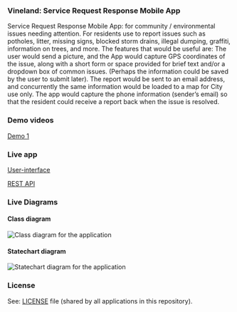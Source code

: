 ### Vineland: Service Request Response Mobile App

Service Request Response Mobile App: for community / environmental issues 
needing attention. For residents use to report issues such as potholes, 
litter, missing signs, blocked storm drains, illegal dumping, graffiti, 
information on trees, and more. 
The features that would be useful are: The user would send a picture, 
and the App would capture GPS coordinates of the issue, along with a short 
form or space provided for brief text and/or a dropdown box of common issues. 
(Perhaps the information could be saved by the user to submit later). 
The report would be sent to an email address, and concurrently the same 
information would be loaded to a map for City use only. 
The app would capture the phone information (sender’s email) so that 
the resident could receive a report back when the issue is resolved. 

### Demo videos

[Demo 1](https://www.youtube.com/watch?v=9nKshuQvlt0&feature=youtu.be)

### Live app

[User-interface](http://develop.cloudfier.com/kirra-api/kirra-ng/?app-path=/services/api-v2/test-cloudfier-sustainable-jersey-vineland-service-request/)

[REST API](http://develop.cloudfier.com/services/api-v2/test-cloudfier-sustainable-jersey-vineland-service-request/)

### Live Diagrams

#### Class diagram

![Class diagram for the application](https://develop.cloudfier.com/services/diagram/test-cloudfier-sustainable-jersey-vineland-service-request/package/service_requests.uml?showClassifierCompartments=Always&showStaticFeatures=true&showClasses=true&showAssociationEndName=true&showAttributes=true&showOperations=true&showComments=true&showParameters=true&showAssociationEndMultiplicity=true&showMinimumVisibility=Public&showFeatureVisibility=false&showParameterNames=false&showDerivedElements=false)

#### Statechart diagram

![Statechart diagram for the application](https://develop.cloudfier.com/services/diagram/test-cloudfier-sustainable-jersey-vineland-service-request/package/service_requests.uml?showStateMachines=true)

### License

See: [LICENSE](../LICENSE) file (shared by all applications in this repository).

